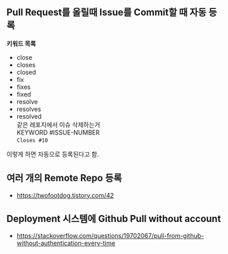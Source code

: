 ## Pull Request를 올릴때 Issue를 Commit할 때 자동 등록
**키워드 목록**  
* close
* closes
* closed
* fix
* fixes
* fixed
* resolve
* resolves
* resolved  
같은 레포지에서 이슈 삭제하는거  
KEYWORD #ISSUE-NUMBER  
`Closes #10`  
  
이렇게 하면 자동으로 등록된다고 함.

## 여러 개의 Remote Repo 등록
* https://twofootdog.tistory.com/42

## Deployment 시스템에 Github Pull without account
* https://stackoverflow.com/questions/19702067/pull-from-github-without-authentication-every-time
